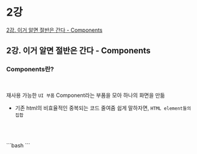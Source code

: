 # 2강
[2강. 이거 알면 절반은 간다 - Components](https://youtu.be/FSLNd3sB31k)

## 2강. 이거 알면 절반은 간다 - Components

### Components란?

<br>

재사용 가능한 `UI 부품`
Component라는 부품을 모아 하나의 화면을 만듦
- 기존 html의 비효율적인 중복되는 코드 줄여줌
쉽게 말하자면, `HTML element들의 집합`

<br>

<br>
<br>
```bash
```